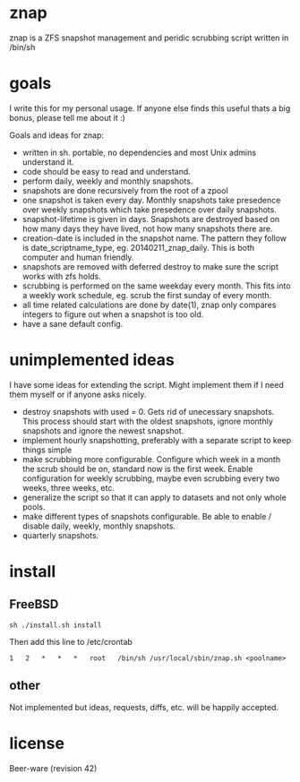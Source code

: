 znap
====
znap is a ZFS snapshot management and peridic scrubbing script written in /bin/sh


goals
=====
I write this for my personal usage. If anyone else finds this useful thats a big bonus, 
please tell me about it :) 

Goals and ideas for znap:
- written in sh. portable, no dependencies and most Unix admins understand it.
- code should be easy to read and understand.
- perform daily, weekly and monthly snapshots.
- snapshots are done recursively from the root of a zpool
- one snapshot is taken every day. Monthly snapshots take presedence over weekly 
  snapshots which take presedence over daily snapshots.
- snapshot-lifetime is given in days. Snapshots are destroyed based on how many 
  days they have lived, not how many snapshots there are.
- creation-date is included in the snapshot name. The pattern they follow is 
  date_scriptname_type, eg. 20140211_znap_daily. This is both computer and 
  human friendly.
- snapshots are removed with deferred destroy to make sure the script works with 
  zfs holds.
- scrubbing is performed on the same weekday every month. This fits into a 
  weekly work schedule, eg. scrub the first sunday of every month.
- all time related calculations are done by date(1), znap only compares integers 
  to figure out when a snapshot is too old.
- have a sane default config.


unimplemented ideas
===================
I have some ideas for extending the script. Might implement them if I need them myself 
or if anyone asks nicely.
- destroy snapshots with used = 0. Gets rid of unecessary snapshots. This process 
  should start with the oldest snapshots, ignore monthly snapshots and ignore 
  the newest snapshot.
- implement hourly snapshotting, preferably with a separate script to keep things 
  simple
- make scrubbing more configurable. Configure which week in a month the scrub should 
  be on, standard now is the first week. Enable configuration for weekly scrubbing, 
  maybe even scrubbing every two weeks, three weeks, etc.
- generalize the script so that it can apply to datasets and not only whole pools.
- make different types of snapshots configurable. Be able to enable / disable daily, 
  weekly, monthly snapshots.
- quarterly snapshots.


install
=======

FreeBSD
-------

```
sh ./install.sh install
```

Then add this line to /etc/crontab

```
1   2   *   *   *   root   /bin/sh /usr/local/sbin/znap.sh <poolname>
```

other
-----
Not implemented but ideas, requests, diffs, etc. will be happily accepted.


license
=======
Beer-ware (revision 42)
